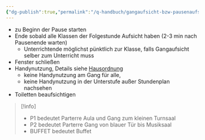 ```yaml
---
{"dg-publish":true,"permalink":"/q-handbuch/gangaufsicht-bzw-pausenaufsicht/"}
---
```


- zu Beginn der Pause starten
- Ende sobald alle Klassen der Folgestunde Aufsicht haben (2-3 min nach Pausenende warten)
    - Unterrichtende möglichst pünktlich zur Klasse, falls Gangaufsicht selber zum Unterricht muss
- Fenster schließen
- Handynutzung, Details siehe [Hausordnung](https://www.grg3.at/hausordnung/)
    - keine Handynutzung am Gang für alle,
    - keine Handynutzung in der Unterstufe außer Stundenplan nachsehen
- Toiletten beaufsichtigen

>[!info]
>* P1 bedeutet Parterre Aula und Gang zum kleinen Turnsaal
>* P2 bedeutet Parterre Gang von blauer Tür bis Musiksaal
>* BUFFET bedeutet Buffet
